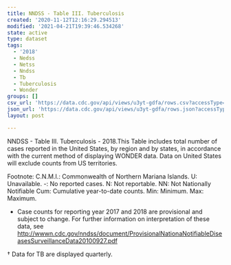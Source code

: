 ```yaml
---
title: NNDSS - Table III. Tuberculosis
created: '2020-11-12T12:16:29.294513'
modified: '2021-04-21T19:39:46.534268'
state: active
type: dataset
tags:
  - '2018'
  - Nedss
  - Netss
  - Nndss
  - Tb
  - Tuberculosis
  - Wonder
groups: []
csv_url: 'https://data.cdc.gov/api/views/u3yt-gdfa/rows.csv?accessType=DOWNLOAD'
json_url: 'https://data.cdc.gov/api/views/u3yt-gdfa/rows.json?accessType=DOWNLOAD'
layout: post

---
```

NNDSS - Table III. Tuberculosis - 2018.This Table includes total number of cases reported in the United States, by region and by states, in accordance with the current method of displaying WONDER data.  Data on United States will exclude counts from US territories. 
 
Footnote: C.N.M.I.: Commonwealth of Northern Mariana Islands. U: Unavailable.    -: No reported cases.    N: Not reportable.    NN: Not Nationally Notifiable    Cum: Cumulative year-to-date counts.    Min: Minimum.    Max: Maximum. 

* Case counts for reporting year 2017 and 2018 are provisional and subject to change. For further information on interpretation of these data, see http://wwwn.cdc.gov/nndss/document/ProvisionalNationaNotifiableDiseasesSurveillanceData20100927.pdf 

† Data for TB are displayed quarterly.
